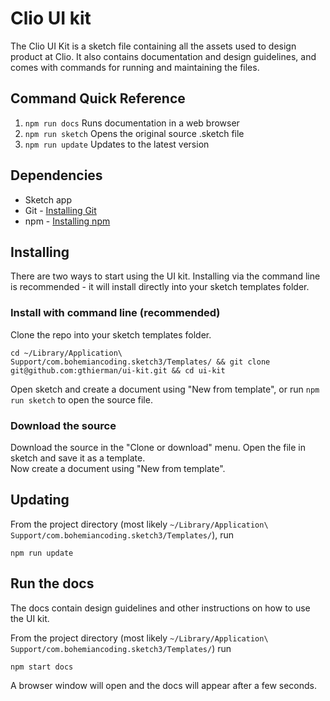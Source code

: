 # Clio UI kit
The Clio UI Kit is a sketch file containing all the assets used to design product at Clio. It also contains documentation and design guidelines, and comes with commands for running and maintaining the files.

## Command Quick Reference
1. `npm run docs` Runs documentation in a web browser
2. `npm run sketch` Opens the original source .sketch file
2. `npm run update` Updates to the latest version

## Dependencies
* Sketch app
* Git - [Installing Git](https://www.atlassian.com/git/tutorials/install-git)
* npm - [Installing npm](https://www.npmjs.com/get-npm)

## Installing
There are two ways to start using the UI kit. Installing via the command line is recommended - it will install directly into your sketch templates folder.

### Install with command line (recommended)

Clone the repo into your sketch templates folder.
```
cd ~/Library/Application\ Support/com.bohemiancoding.sketch3/Templates/ && git clone git@github.com:gthierman/ui-kit.git && cd ui-kit
```
 Open sketch and create a document using "New from template", or run `npm run sketch` to open the source file.

### Download the source

Download the source in the "Clone or download" menu.
Open the file in sketch and save it as a template.<br>
Now create a document using "New from template".

## Updating
From the project directory (most likely `~/Library/Application\ Support/com.bohemiancoding.sketch3/Templates/`), run
```'
npm run update
```

## Run the docs
  The docs contain design guidelines and other instructions on how to use the UI kit.

  From the project directory (most likely `~/Library/Application\ Support/com.bohemiancoding.sketch3/Templates/`) run
  ```
  npm start docs
  ```
 A browser window will open and the docs will appear after a few seconds.

<!-- ## Symbol overrides
<img src="images/symbol-overrides.png" width="808"> -->
